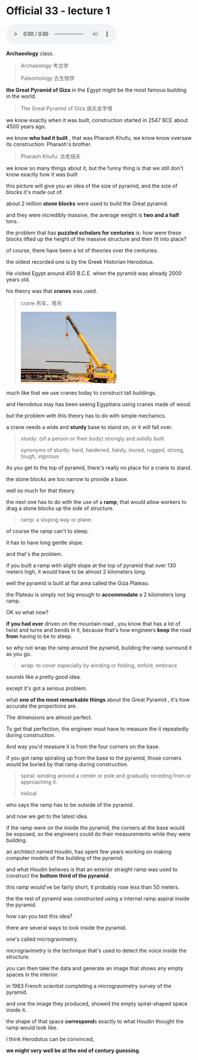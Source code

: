# Official 33 - lecture 1

<audio controls>
  <source src="../audio/Official 33 - lecture 1.mp3">
</audio><br>

**Archaeology** class.

> Archaeology 考古学
>
> Paleontology 古生物学

 

**the Great Pyramid of Giza** in the Egypt might be the most famous building in the world. 

> The Great Pyramid of Giza 胡夫金字塔

we know exactly when it was built, construction started in 2547 BCE about 4500 years ago. 

we know **who had it built** , that was Pharaoh Khufu, we know know oversaw its construction: Pharaoh's brother. 

> Pharaoh Khufu: 法老胡夫

we know so many things about it, but the funny thing is that we still don't know exactly how it was built

this picture will give you an idea of the size of pyramid, and the size of blocks it's made out of. 

 about 2 million **stone blocks** were used to build the Great pyramid. 

and they were incredibly massive, the average weight is **two and a half** tons. 

the problem that has **puzzled scholars for centuries** is: how were these blocks lifted up the height of the massive structure and then fit into place? 

of course, there have been a lot of theories over the centuries. 

the oldest recorded one is by the Greek Historian Herodotus.

He visited Egypt around 450 B.C.E. when the pyramid was already 2000 years old. 

his theory was that **cranes** was used. 

> crane 吊车，塔吊
>
> ![](Official%2033%20-%20lecture%201.assets/13.png)

much like that we use cranes today to construct tall buildings. 

and Herodotus may has been seeing Egyptians using cranes made of wood. 

 but the problem with this theory has to do with simple mechanics. 

a crane needs a wide and **sturdy** base to stand on, or it will fall over.

> sturdy: (of a person or their body) strongly and solidly built.
>
> synonyms of sturdy: hard, hardened, hardy, inured, rugged, strong, tough, vigorous

As you get to the top of pyramid, there's really no place for a crane to stand. 

the stone blocks are too narrow to provide a base. 

well so much for that theory. 

the next one has to do with the use of a **ramp**, that would allow workers to drag a stone blocks up the side of structure. 

> ramp: a sloping way or plane.

of course the ramp can't to steep. 

it has to have long gentle slope. 

and that's the problem.

if you built a ramp with slight slope at the top of pyramid that over 130 meters high, it would have to be almost 2 kilometers long.

well the pyramid is built at flat area called the Giza Plateau. 

the Plateau is simply not big enough to **accommodate** a 2 kilometers long ramp.

OK so what now? 

**if you had ever** driven on the mountain road , you know that has a lot of twist and turns and bends in it, because that's how engineers **keep** the road **from** having to be to steep. 

so why not wrap the ramp around the pyramid, building the ramp surround it as you go.

> wrap: to cover especially by winding or folding, enfold, embrace

sounds like a pretty good idea. 

except it's got a serious problem. 

what **one of the most remarkable things** about the Great Pyramid , it's how accurate the proportions are. 

The dimensions are almost perfect.

To get that perfection, the engineer must have to measure the it repeatedly during construction. 

And way you'd measure it is from the four corners on the base. 

if you got ramp spiraling up from the base to the pyramid, those corners would be buried by that ramp during construction. 

> spiral: winding around a center or pole and gradually receding from or approaching it.
>
> helical 

who says the ramp has to be outside of the pyramid. 

and now we get to the latest idea. 

if the ramp were on the inside the pyramid, the corners at the base would be exposed, so the engineers could do their measurements while they were building. 

an architect named Houdin, has spent few years working on making computer models of the building of the pyramid. 

and what Houdin believes is that an exterior straight ramp was used to construct the **bottom third of the pyramid**. 

this ramp would've be fairly short, it probably rose less than 50 meters. 

the the rest of pyramid was constructed using a internal ramp aspiral inside the pyramid. 

how can you test this idea?

there are several ways to look inside the pyramid.

one's called microgravimetry. 

microgravimetry is the technique that's used to detect the voice inside the structure.

you can then take the data and generate an image that shows any empty spaces in the interior. 

in 1983 French scientist completing a microgravimetry survey of the pyramid. 

and one the image they produced, showed the empty spiral-shaped space inside it. 

the shape of that space **correspond**s exactly to what Houdin thought the ramp would look like. 

I think Herodotus can be convinced, 

**we might very well be at the end of century guessing**. 